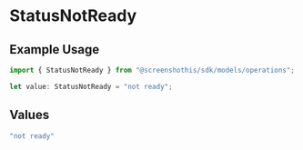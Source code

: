 # StatusNotReady

## Example Usage

```typescript
import { StatusNotReady } from "@screenshothis/sdk/models/operations";

let value: StatusNotReady = "not ready";
```

## Values

```typescript
"not ready"
```